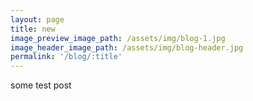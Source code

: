 ```yaml
---
layout: page
title: new
image_preview_image_path: /assets/img/blog-1.jpg
image_header_image_path: /assets/img/blog-header.jpg
permalink: '/blog/:title'
---
```


some test post